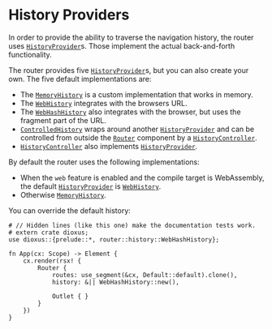 # History Providers

In order to provide the ability to traverse the navigation history, the router
uses [`HistoryProvider`]s. Those implement the actual back-and-forth
functionality.

The router provides five [`HistoryProvider`]s, but you can also create your own.
The five default implementations are:
- The [`MemoryHistory`] is a custom implementation that works in memory.
- The [`WebHistory`] integrates with the browsers URL.
- The [`WebHashHistory`] also integrates with the browser, but uses the fragment
  part of the URL.
- [`ControlledHistory`] wraps around another [`HistoryProvider`] and can be
  controlled from outside the [`Router`] component by a [`HistoryController`].
- [`HistoryController`] also implements [`HistoryProvider`].

By default the router uses the following implementations:
- When the `web` feature is enabled and the compile target is WebAssembly, the
  default [`HistoryProvider`] is [`WebHistory`].
- Otherwise [`MemoryHistory`].

You can override the default history:
```rust,no_run
# // Hidden lines (like this one) make the documentation tests work.
# extern crate dioxus;
use dioxus::{prelude::*, router::history::WebHashHistory};

fn App(cx: Scope) -> Element {
    cx.render(rsx! {
        Router {
            routes: use_segment(&cx, Default::default).clone(),
            history: &|| WebHashHistory::new(),

            Outlet { }
        }
    })
}
```

[`ControlledHistory`]: https://docs.rs/dioxus-router/latest/dioxus_router/history/struct.ControlledHistory.html
[`HistoryController`]: https://docs.rs/dioxus-router/latest/dioxus_router/history/struct.HistoryController.html
[`HistoryProvider`]: https://docs.rs/dioxus-router/latest/dioxus_router/history/trait.HistoryProvider.html
[`MemoryHistory`]: https://docs.rs/dioxus-router/latest/dioxus_router/history/struct.MemoryHistory.html
[`Router`]: https://docs.rs/dioxus-router/latest/dioxus_router/components/fn.Router.html
[`WebHistory`]: https://docs.rs/dioxus-router/latest/dioxus_router/history/struct.WebHistory.html
[`WebHashHistory`]: https://docs.rs/dioxus-router/latest/dioxus_router/history/struct.WebHashHistory.html
